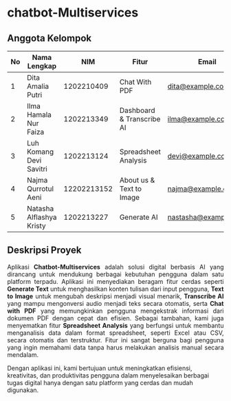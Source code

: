 # chatbot-Multiservices

## Anggota Kelompok

| No | Nama Lengkap              | NIM               | Fitur            | Email              |
|----|---------------------------|-------------------|------------------|--------------------|
| 1 | Dita Amalia Putri   | 1202210409           | Chat With PDF | dita@example.com |
| 2 | Ilma Hamala Nur Faiza               | 1202213349           | Dashboard & Transcribe AI  | ilma@example.com |
| 3 | Luh Komang Devi Savitri       | 1202213124           | Spreadsheet Analysis         | devi@example.com | 
| 4 | Najma Qurrotul Aeni    | 12202213152           | About us & Text to Image   | najma@example.com |
| 5 | Natasha Alflashya Kristy   | 1202213227          | Generate AI   | nastasha@example.com |


## Deskripsi Proyek
<p align="justify"> Aplikasi <strong>Chatbot-Multiservices</strong> adalah solusi digital berbasis AI yang dirancang untuk mendukung berbagai kebutuhan pengguna dalam satu platform terpadu. Aplikasi ini menyediakan beragam fitur cerdas seperti <strong>Generate Text</strong> untuk menghasilkan konten tulisan dari input pengguna, <strong>Text to Image</strong> untuk mengubah deskripsi menjadi visual menarik, <strong>Transcribe AI</strong> yang mampu mengonversi audio menjadi teks secara otomatis, serta <strong>Chat with PDF</strong> yang memungkinkan pengguna mengekstrak informasi dari dokumen PDF dengan cepat dan efisien.
Sebagai tambahan, kami juga menyematkan fitur <strong>Spreadsheet Analysis</strong> yang berfungsi untuk membantu menganalisis data dalam format spreadsheet, seperti Excel atau CSV, secara otomatis dan terstruktur. Fitur ini sangat berguna bagi pengguna yang ingin memahami data tanpa harus melakukan analisis manual secara mendalam.

Dengan aplikasi ini, kami bertujuan untuk meningkatkan efisiensi, kreativitas, dan produktivitas pengguna dalam menyelesaikan berbagai tugas digital hanya dengan satu platform yang cerdas dan mudah digunakan.

</p>



